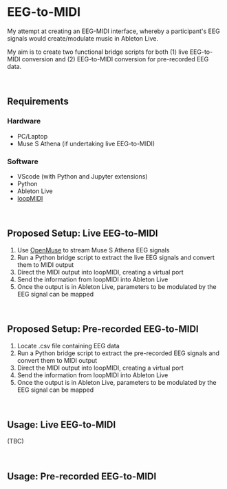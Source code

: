 # EEG-to-MIDI
My attempt at creating an EEG-MIDI interface, whereby a participant's EEG signals would create/modulate music in Ableton Live.

My aim is to create two functional bridge scripts for both (1) live EEG-to-MIDI conversion and (2) EEG-to-MIDI conversion for pre-recorded EEG data.

<br>

## Requirements
### Hardware
- PC/Laptop
- Muse S Athena (if undertaking live EEG-to-MIDI)

### Software
- VScode (with Python and Jupyter extensions)
- Python
- Ableton Live
- [loopMIDI](https://www.tobias-erichsen.de/software/loopmidi.html)

<br>

## Proposed Setup: Live EEG-to-MIDI
1. Use [OpenMuse](https://github.com/DominiqueMakowski/OpenMuse) to stream Muse S Athena EEG signals
2. Run a Python bridge script to extract the live EEG signals and convert them to MIDI output
3. Direct the MIDI output into loopMIDI, creating a virtual port
4. Send the information from loopMIDI into Ableton Live
5. Once the output is in Ableton Live, parameters to be modulated by the EEG signal can be mapped

<br>

## Proposed Setup: Pre-recorded EEG-to-MIDI
1. Locate .csv file containing EEG data
2. Run a Python bridge script to extract the pre-recorded EEG signals and convert them to MIDI output
3. Direct the MIDI output into loopMIDI, creating a virtual port
4. Send the information from loopMIDI into Ableton Live
5. Once the output is in Ableton Live, parameters to be modulated by the EEG signal can be mapped

<br>

## Usage: Live EEG-to-MIDI

(TBC)

<br>

## Usage: Pre-recorded EEG-to-MIDI

